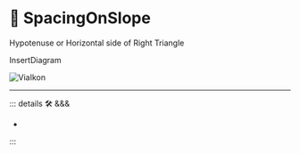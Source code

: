 # 🔻 <via>SpacingOnSlope</via>

Hypotenuse or Horizontal side of Right Triangle

InsertDiagram

![ViaIkon](/BetaIkon/Via_Ikon.png)

---

<!-- =================================================== -->
<!-- =================================================== -->
<!-- =================================================== -->
<!-- =================================================== -->
<!-- =================================================== -->
::: details 🛠 <dev>&&&</dev>

-

:::
